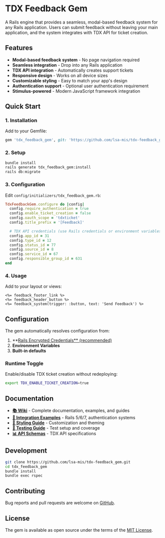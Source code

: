 # TDX Feedback Gem

A Rails engine that provides a seamless, modal-based feedback system for any Rails application. Users can submit feedback without leaving your main application, and the system integrates with TDX API for ticket creation.

## Features

- **Modal-based feedback system** - No page navigation required
- **Seamless integration** - Drop into any Rails application
- **TDX API integration** - Automatically creates support tickets
- **Responsive design** - Works on all device sizes
- **Customizable styling** - Easy to match your app's design
- **Authentication support** - Optional user authentication requirement
- **Stimulus-powered** - Modern JavaScript framework integration

## Quick Start

### 1. Installation

Add to your Gemfile:

```ruby
gem 'tdx_feedback_gem', git: 'https://github.com/lsa-mis/tdx-feedback_gem.git'
```

### 2. Setup

```bash
bundle install
rails generate tdx_feedback_gem:install
rails db:migrate
```

### 3. Configuration

Edit `config/initializers/tdx_feedback_gem.rb`:

```ruby
TdxFeedbackGem.configure do |config|
  config.require_authentication = true
  config.enable_ticket_creation = false
  config.oauth_scope = 'tdxticket'
  config.title_prefix = '[Feedback]'

  # TDX API credentials (use Rails credentials or environment variables)
  config.app_id = 31
  config.type_id = 12
  config.status_id = 77
  config.source_id = 8
  config.service_id = 67
  config.responsible_group_id = 631
end
```

### 4. Usage

Add to your layout or views:

```erb
<%= feedback_footer_link %>
<%= feedback_header_button %>
<%= feedback_system(trigger: :button, text: 'Send Feedback') %>
```

## Configuration

The gem automatically resolves configuration from:
1. **[Rails Encrypted Credentials** (recommended)](https://github.com/lsa-mis/tdx-feedback_gem/wiki/Configuration-Guide#environment-specific-configuration)
2. **Environment Variables**
3. **Built-in defaults**

### Runtime Toggle

Enable/disable TDX ticket creation without redeploying:

```bash
export TDX_ENABLE_TICKET_CREATION=true
```

## Documentation

- **[📚 Wiki](https://github.com/lsa-mis/tdx-feedback_gem/wiki)** - Complete documentation, examples, and guides
- **[🔧 Integration Examples](https://github.com/lsa-mis/tdx-feedback_gem/wiki/Integration-Examples)** - Rails 5/6/7, authentication systems
- **[🎨 Styling Guide](https://github.com/lsa-mis/tdx-feedback_gem/wiki/Styling-and-Theming)** - Customization and theming
- **[🧪 Testing Guide](https://github.com/lsa-mis/tdx-feedback_gem/wiki/Testing)** - Test setup and coverage
- **[📊 API Schemas](https://github.com/lsa-mis/tdx-feedback_gem/wiki/API-Schemas)** - TDX API specifications

## Development

```bash
git clone https://github.com/lsa-mis/tdx-feedback_gem.git
cd tdx_feedback_gem
bundle install
bundle exec rspec
```

## Contributing

Bug reports and pull requests are welcome on [GitHub](https://github.com/lsa-mis/tdx-feedback_gem/issues).

## License

The gem is available as open source under the terms of the [MIT License](https://opensource.org/licenses/MIT).

